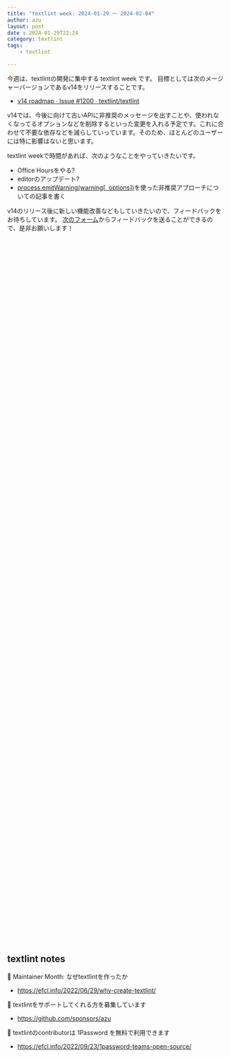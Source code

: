 ```yaml
---
title: "textlint week: 2024-01-29 〜 2024-02-04"
author: azu
layout: post
date : 2024-01-29T22:24
category: textlint
tags:
    - textlint

---
```


今週は、textlintの開発に集中する textlint week です。
目標としては次のメージャーバージョンであるv14をリリースすることです。

- [v14 roadmap · Issue #1200 · textlint/textlint](https://github.com/textlint/textlint/issues/1200)

v14では、今後に向けて古いAPIに非推奨のメッセージを出すことや、使われなくなってるオプションなどを削除するといった変更を入れる予定です。これに合わせて不要な依存などを減らしていっています。そのため、ほとんどのユーザーには特に影響はないと思います。

textlint weekで時間があれば、次のようなことをやっていきたいです。

- Office Hoursをやる?
- editorのアップデート?
- [process.emitWarning(warning[, options])](https://nodejs.org/api/process.html#processemitwarningwarning-options)を使った非推奨アプローチについての記事を書く

v14のリリース後に新しい機能改善などもしていきたいので、フィードバックをお待ちしています。
[次のフォーム](https://tally.so/r/w2P92M)からフィードバックを送ることができるので、是非お願いします！

<iframe data-tally-src="https://tally.so/embed/w2P92M?alignLeft=1&hideTitle=1&transparentBackground=1&dynamicHeight=1" loading="lazy" width="100%" height="1631" frameborder="0" marginheight="0" marginwidth="0" title="textlint Feedback"></iframe><script>var d=document,w="https://tally.so/widgets/embed.js",v=function(){"undefined"!=typeof Tally?Tally.loadEmbeds():d.querySelectorAll("iframe[data-tally-src]:not([src])").forEach((function(e){e.src=e.dataset.tallySrc}))};if("undefined"!=typeof Tally)v();else if(d.querySelector('script[src="'+w+'"]')==null){var s=d.createElement("script");s.src=w,s.onload=v,s.onerror=v,d.body.appendChild(s);}</script>

## textlint notes

📝 Maintainer Month: なぜtextlintを作ったか
- https://efcl.info/2022/06/29/why-create-textlint/

💖 textlintをサポートしてくれる方を募集しています
- https://github.com/sponsors/azu

🔑 textlintのcontributorは 1Password を無料で利用できます
- https://efcl.info/2022/09/23/1password-teams-open-source/